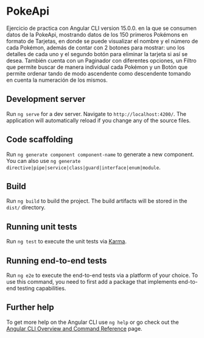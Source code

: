 # PokeApi

Ejercicio de practica con Angular CLI version 15.0.0. en la que se consumen datos de la PokeApi, mostrando datos de los 150 primeros Pokémons en formato de Tarjetas, en donde se puede visualizar el nombre y el número de cada Pokémon, además de contar con 2 botones para mostrar: uno los detalles de cada uno y el segundo botón para eliminar la tarjeta si así se desea. También cuenta con un Paginador con diferentes opciones, un Filtro que permite buscar de manera individual cada Pokémon y un Botón que permite ordenar tando de modo ascendente como descendente tomando en cuenta la numeración de los mismos. 

## Development server

Run `ng serve` for a dev server. Navigate to `http://localhost:4200/`. The application will automatically reload if you change any of the source files.

## Code scaffolding

Run `ng generate component component-name` to generate a new component. You can also use `ng generate directive|pipe|service|class|guard|interface|enum|module`.

## Build

Run `ng build` to build the project. The build artifacts will be stored in the `dist/` directory.

## Running unit tests

Run `ng test` to execute the unit tests via [Karma](https://karma-runner.github.io).

## Running end-to-end tests

Run `ng e2e` to execute the end-to-end tests via a platform of your choice. To use this command, you need to first add a package that implements end-to-end testing capabilities.

## Further help

To get more help on the Angular CLI use `ng help` or go check out the [Angular CLI Overview and Command Reference](https://angular.io/cli) page.
